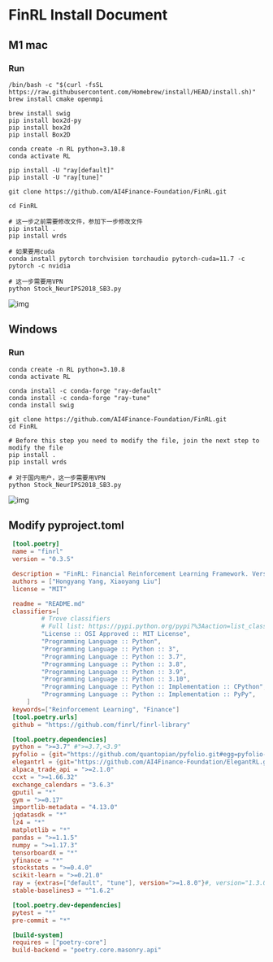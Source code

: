 # FinRL Install Document

## M1 mac

### Run

```Shell
/bin/bash -c "$(curl -fsSL https://raw.githubusercontent.com/Homebrew/install/HEAD/install.sh)"
brew install cmake openmpi

brew install swig
pip install box2d-py
pip install box2d
pip install Box2D

conda create -n RL python=3.10.8
conda activate RL

pip install -U "ray[default]"
pip install -U "ray[tune]"

git clone https://github.com/AI4Finance-Foundation/FinRL.git

cd FinRL

# 这一步之前需要修改文件，参加下一步修改文件
pip install .
pip install wrds

# 如果要用cuda
conda install pytorch torchvision torchaudio pytorch-cuda=11.7 -c pytorch -c nvidia

# 这一步需要用VPN
python Stock_NeurIPS2018_SB3.py
```

![img](https://f3pmqowv13.feishu.cn/space/api/box/stream/download/asynccode/?code=MzM2Zjk0OTgzZjI3NmY2NTQ4ZWQyZWFjNDk5NzY5YmRfN09nRzMzRXV4a3RxTXFhZHZhOFZQUDJ4bGpsUWtkRTNfVG9rZW46Ym94Y25SUTFKOGtwR3NxRUw1MFlySmpqZkxoXzE2NzMyMzU2NTQ6MTY3MzIzOTI1NF9WNA)

## Windows

### Run

```Shell
conda create -n RL python=3.10.8
conda activate RL

conda install -c conda-forge "ray-default"
conda install -c conda-forge "ray-tune"
conda install swig

git clone https://github.com/AI4Finance-Foundation/FinRL.git
cd FinRL

# Before this step you need to modify the file, join the next step to modify the file
pip install .
pip install wrds

# 对于国内用户，这一步需要用VPN
python Stock_NeurIPS2018_SB3.py
```

![img](https://f3pmqowv13.feishu.cn/space/api/box/stream/download/asynccode/?code=NjgzNDEzOTc3MzY1ODNhNTZlZDRjYjRkODNiZmJiZWFfenJyR0hwaU5NSXlkaTV2cmFOVWg2N3RqODE2V3VkVUpfVG9rZW46Ym94Y25td1BDWjA5dk5nQ0pWQVZIcHg4QWI2XzE2NzMyMzU2NTQ6MTY3MzIzOTI1NF9WNA)

## Modify pyproject.toml

```TOML
 [tool.poetry]
 name = "finrl"
 version = "0.3.5"

 description = "FinRL: Financial Reinforcement Learning Framework. Version 0.3.5 notes: stable version, code refactoring, more tutorials, clear documentation"
 authors = ["Hongyang Yang, Xiaoyang Liu"]
 license = "MIT"

 readme = "README.md"
 classifiers=[
         # Trove classifiers
         # Full list: https://pypi.python.org/pypi?%3Aaction=list_classifiers
         "License :: OSI Approved :: MIT License",
         "Programming Language :: Python",
         "Programming Language :: Python :: 3",
         "Programming Language :: Python :: 3.7",
         "Programming Language :: Python :: 3.8",
         "Programming Language :: Python :: 3.9",
         "Programming Language :: Python :: 3.10",
         "Programming Language :: Python :: Implementation :: CPython",
         "Programming Language :: Python :: Implementation :: PyPy",
     ]
 keywords=["Reinforcement Learning", "Finance"]
 [tool.poetry.urls]
 github = "https://github.com/finrl/finrl-library"

 [tool.poetry.dependencies]
 python = ">=3.7" #">=3.7,<3.9"
 pyfolio = {git="https://github.com/quantopian/pyfolio.git#egg=pyfolio-0.9.2"}
 elegantrl = {git="https://github.com/AI4Finance-Foundation/ElegantRL.git#egg=elegantrl"}
 alpaca_trade_api = ">=2.1.0"
 ccxt = ">=1.66.32"
 exchange_calendars = "3.6.3"
 gputil = "*"
 gym = ">=0.17"
 importlib-metadata = "4.13.0"
 jqdatasdk = "*"
 lz4 = "*"
 matplotlib = "*"
 pandas = ">=1.1.5"
 numpy = ">=1.17.3"
 tensorboardX = "*"
 yfinance = "*"
 stockstats = ">=0.4.0"
 scikit-learn = ">=0.21.0"
 ray = {extras=["default", "tune"], version=">=1.8.0"}#, version="1.3.0"
 stable-baselines3 = "^1.6.2"

 [tool.poetry.dev-dependencies]
 pytest = "*"
 pre-commit = "*"

 [build-system]
 requires = ["poetry-core"]
 build-backend = "poetry.core.masonry.api"

```
